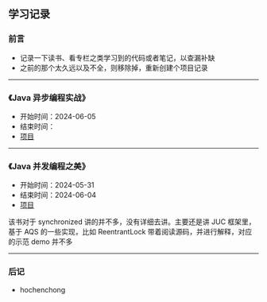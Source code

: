 ## 学习记录

### 前言
* 记录一下读书、看专栏之类学习到的代码或者笔记，以查漏补缺
* 之前的那个太久远以及不全，则移除掉，重新创建个项目记录

---

### 《Java 异步编程实战》
* 开始时间：2024-06-05
* 结束时间：
* [项目](./async-program-demo)

---

### 《Java 并发编程之美》
* 开始时间：2024-05-31
* 结束时间：2024-06-04 
* [项目](./theBeautyOfConcurrentProgram)

该书对于 synchronized 讲的并不多，没有详细去讲。主要还是讲 JUC 框架里，基于 AQS 的一些实现，比如 ReentrantLock
带着阅读源码，并进行解释，对应的示范 demo 并不多

---

### 后记
* hochenchong